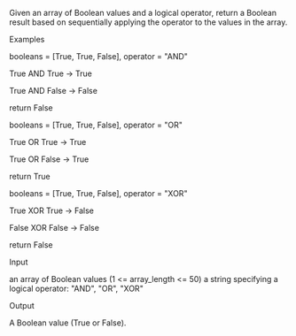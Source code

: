 Given an array of Boolean values and a logical operator, return a Boolean result based on sequentially applying the operator to the values in the array.

Examples

booleans = [True, True, False], operator = "AND"

True AND True -> True

True AND False -> False

return False

booleans = [True, True, False], operator = "OR"

True OR True -> True

True OR False -> True

return True

booleans = [True, True, False], operator = "XOR"

True XOR True -> False

False XOR False -> False

return False

Input

an array of Boolean values (1 <= array_length <= 50)
a string specifying a logical operator: "AND", "OR", "XOR"

Output

A Boolean value (True or False).
